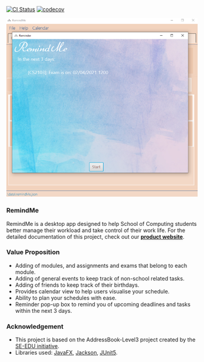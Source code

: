 [![CI Status](https://github.com/AY2021S2-CS2103T-W15-1/tp/workflows/Java%20CI/badge.svg)](https://github.com/AY2021S2-CS2103T-W15-1/tp/actions)
[![codecov](https://codecov.io/gh/AY2021S2-CS2103T-W15-1/tp/branch/master/graph/badge.svg)](https://codecov.io/gh/AY2021S2-CS2103T-W15-1/tp)

![Ui](docs/images/Ui2.png)

### RemindMe
RemindMe is a desktop app designed to help School of Computing students better manage their workload
and take control of their work life. 
For the detailed documentation of this project, check out our **[product website](https://nus-cs2103-ay2021s2.github.io/tp/)**.

### Value Proposition
* Adding of modules, and assignments and exams that belong to each module.
* Adding of general events to keep track of non-school related tasks.
* Adding of friends to keep track of their birthdays.
* Provides calendar view to help users visualise your schedule.
* Ability to plan your schedules with ease.
* Reminder pop-up box to remind you of upcoming deadlines and tasks within the next 3 days.

### Acknowledgement
* This project is based on the AddressBook-Level3 project created by the [SE-EDU initiative](https://se-education.org).
* Libraries used: [JavaFX](https://openjfx.io/), [Jackson](https://github.com/FasterXML/jackson), [JUnit5](https://github.com/junit-team/junit5).
